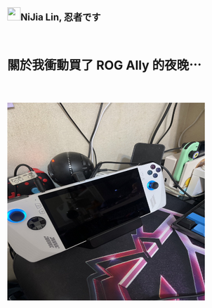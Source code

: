 <h2><a id="user-content-nijia-lin-忍者です" class="anchor" aria-hidden="true" href="#nijia-lin-忍者です"><span aria-hidden="true" class="octicon octicon-link"></span></a>
<a target="_blank" rel="noopener noreferrer nofollow" href="https://camo.githubusercontent.com/dcf23c4521fb1c3e0618b99e22b3728c8f5894d6122c50c7b3ddc12f98e14604/68747470733a2f2f7370726f66696c652e6c696e652d7363646e2e6e65742f30684b76546f684e704946466c3546675a48775a64714a676c47467a4e615a30314c584852616278684654446c4e493174614269565a61423543536a74484a31594a41434a534e307846486a703142574d5f5a30446f6258346d536d35414946454d584868627551"><img src="https://camo.githubusercontent.com/dcf23c4521fb1c3e0618b99e22b3728c8f5894d6122c50c7b3ddc12f98e14604/68747470733a2f2f7370726f66696c652e6c696e652d7363646e2e6e65742f30684b76546f684e704946466c3546675a48775a64714a676c47467a4e615a30314c584852616278684654446c4e493174614269565a61423543536a74484a31594a41434a534e307846486a703142574d5f5a30446f6258346d536d35414946454d584868627551" width="30" height="30" data-canonical-src="https://sprofile.line-scdn.net/0hKvTohNpIFFl5FgZHwZdqJglGFzNaZ01LXHRabxhFTDlNI1taBiVZaB5CSjtHJ1YJACJSN0xFHjp1BWM_Z0DobX4mSm5AIFEMXHhbuQ" style="max-width: 100%;"></a>NiJia Lin, 忍者です</h2><br><h1><a id="user-content-關於我衝動買了-rog-ally-的夜晚" class="anchor" aria-hidden="true" href="#關於我衝動買了-rog-ally-的夜晚"><span aria-hidden="true" class="octicon octicon-link"></span></a>
<a id="user-content-關於我衝動買了-rog-ally-的夜晚" href="#%E9%97%9C%E6%96%BC%E6%88%91%E8%A1%9D%E5%8B%95%E8%B2%B7%E4%BA%86-rog-ally-%E7%9A%84%E5%A4%9C%E6%99%9A"><span></span></a>關於我衝動買了 ROG Ally 的夜晚⋯</h1>
<br /><p><br><a target="_blank" rel="noopener noreferrer" href="https://github.com/louis70109/ideas-tree/blob/master/images/466056084298924484.png"><img src="https://github.com/louis70109/ideas-tree/raw/master/images/466056084298924484.png" width="450" height="450" style="max-width: 100%;"></a></p>
